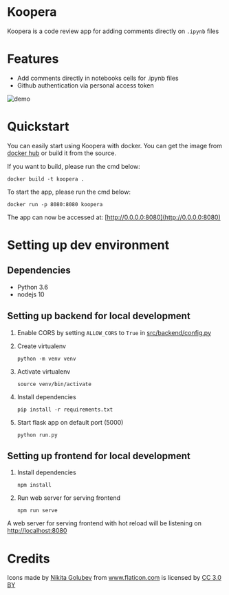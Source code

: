 Koopera
=========

Koopera is a code review app for adding comments directly on `.ipynb` files

# Features
* Add comments directly in notebooks cells for .ipynb files
* Github authentication via personal access token

![demo](docs/demo.gif)

# Quickstart
You can easily start using Koopera with docker. You can get the image from [docker hub](https://hub.docker.com/r/rsn491/koopera) or build it from the source.

If you want to build, please run the cmd below:

`docker build -t koopera .`

To start the app, please run the cmd below:

`docker run -p 8080:8080 koopera`
    
The app can now be accessed at: [http://0.0.0.0:8080](http://0.0.0.0:8080)


# Setting up dev environment

## Dependencies
* Python 3.6
* nodejs 10

## Setting up backend for local development

1. Enable CORS by setting `ALLOW_CORS` to `True` in [src/backend/config.py](src/backend/config.py)

2. Create virtualenv

    `python -m venv venv`
    
3. Activate virtualenv

    `source venv/bin/activate`

4. Install dependencies
    
    `pip install -r requirements.txt`

5. Start flask app on default port (5000)

    `python run.py`

## Setting up frontend for local development

1. Install dependencies

    `npm install`
2. Run web server for serving frontend

    `npm run serve`
    
A web server for serving frontend with hot reload will be listening on 
[http://localhost:8080](http://localhost:8080)


# Credits 

<div>Icons made by <a href="https://www.flaticon.com/authors/nikita-golubev" title="Nikita Golubev">Nikita Golubev</a> from <a href="https://www.flaticon.com/"                 title="Flaticon">www.flaticon.com</a> is licensed by <a href="http://creativecommons.org/licenses/by/3.0/"                 title="Creative Commons BY 3.0" target="_blank">CC 3.0 BY</a></div>

